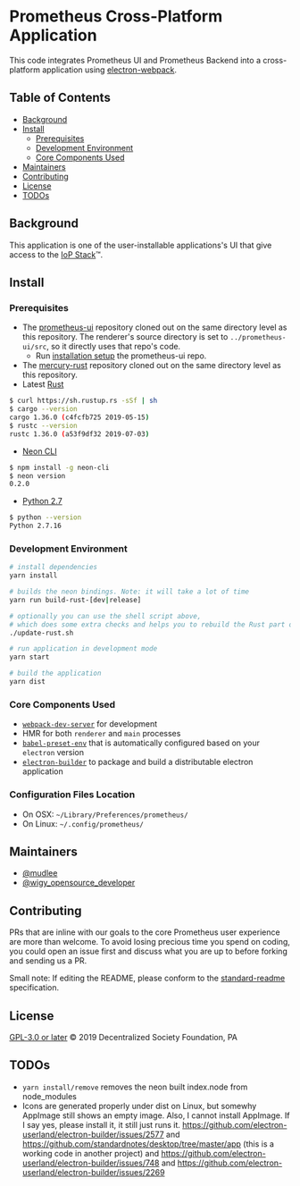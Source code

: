# Prometheus Cross-Platform Application

This code integrates Prometheus UI and Prometheus Backend into a cross-platform application using
[electron-webpack](https://webpack.electron.build/).

## Table of Contents <!-- omit in toc -->

- [Background](#Background)
- [Install](#Install)
  - [Prerequisites](#Prerequisites)
  - [Development Environment](#Development-Environment)
  - [Core Components Used](#Core-Components-Used)
- [Maintainers](#Maintainers)
- [Contributing](#Contributing)
- [License](#License)
- [TODOs](#TODOs)

## Background

This application is one of the user-installable applications's UI that give access to
the [IoP Stack](https://iop.global/the-iop-stack/)™.

## Install

### Prerequisites

* The [prometheus-ui](https://github.com/Internet-of-People/prometheus-ui) repository cloned out on the same directory level as this repository. The renderer's source directory is set to `../prometheus-ui/src`, so it directly uses that repo's code.
  - Run [installation setup](../prometheus-ui/README.md#L23) the prometheus-ui repo.
* The [mercury-rust](https://github.com/Internet-of-People/mercury-rust) repository cloned out on the same directory level as this repository.
* Latest [Rust](https://www.rust-lang.org/)
```sh
$ curl https://sh.rustup.rs -sSf | sh
$ cargo --version
cargo 1.36.0 (c4fcfb725 2019-05-15)
$ rustc --version
rustc 1.36.0 (a53f9df32 2019-07-03)
```
* [Neon CLI](https://neon-bindings.com/)
```sh
$ npm install -g neon-cli
$ neon version
0.2.0
```
* [Python 2.7](https://www.python.org/)
```sh
$ python --version
Python 2.7.16
```

### Development Environment

```bash
# install dependencies
yarn install
```

```bash
# builds the neon bindings. Note: it will take a lot of time
yarn run build-rust-[dev|release]

# optionally you can use the shell script above, 
# which does some extra checks and helps you to rebuild the Rust part of the application
./update-rust.sh
```

```bash
# run application in development mode
yarn start
```

```bash
# build the application
yarn dist
```

### Core Components Used

* [`webpack-dev-server`](https://github.com/webpack/webpack-dev-server) for development
* HMR for both `renderer` and `main` processes
* [`babel-preset-env`](https://github.com/babel/babel-preset-env) that is automatically configured based on your `electron` version
* [`electron-builder`](https://github.com/electron-userland/electron-builder) to package and build a distributable electron application

### Configuration Files Location

* On OSX: `~/Library/Preferences/prometheus/`
* On Linux: `~/.config/prometheus/`

## Maintainers

* [@mudlee](https://github.com/mudlee)
* [@wigy_opensource_developer](https://github.com/wigy_opensource_developer)

## Contributing

PRs that are inline with our goals to the core Prometheus user experience are
more than welcome. To avoid losing precious time you spend on coding, you could
open an issue first and discuss what you are up to before forking and sending us
a PR.

Small note: If editing the README, please conform to the
[standard-readme](https://github.com/RichardLitt/standard-readme) specification.

## License

[GPL-3.0 or later](https://spdx.org/licenses/GPL-3.0-or-later)
© 2019 Decentralized Society Foundation, PA

## TODOs

* `yarn install/remove` removes the neon built index.node from node_modules
* Icons are generated properly under dist on Linux, but somewhy AppImage still shows an empty image. Also, I cannot install AppImage. If I say yes, please install it, it still just runs it. https://github.com/electron-userland/electron-builder/issues/2577 and https://github.com/standardnotes/desktop/tree/master/app (this is a working code in another project) and https://github.com/electron-userland/electron-builder/issues/748 and https://github.com/electron-userland/electron-builder/issues/2269